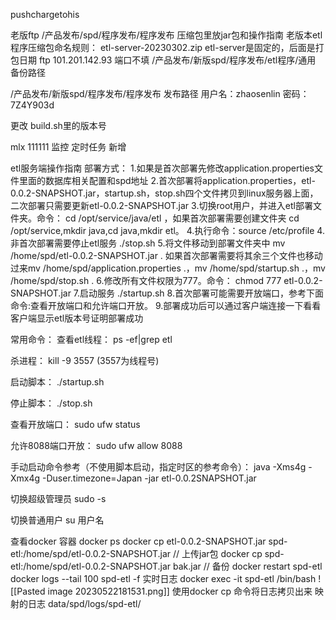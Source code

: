 pushchargetohis

老版ftp    /产品发布/spd/程序发布/程序发布
压缩包里放jar包和操作指南
老版本etl程序压缩包命名规则： etl-server-20230302.zip etl-server是固定的，后面是打包日期
ftp
101.201.142.93              端口不填
/产品发布/新版spd/程序发布/etl程序/通用   备份路径

/产品发布/新版spd/程序发布/程序发布    发布路径
用户名：zhaosenlin 密码：7Z4Y903d

更改 build.sh里的版本号

mlx  111111 监控 定时任务 新增

etl服务端操作指南
部署方式：
1.如果是首次部署先修改application.properties文件里面的数据库相关配置和spd地址
2.首次部署将application.properties，etl-0.0.2-SNAPSHOT.jar，startup.sh，stop.sh四个文件拷贝到linux服务器上面，二次部署只需要更新etl-0.0.2-SNAPSHOT.jar
3.切换root用户，并进入etl部署文件夹。命令： cd /opt/service/java/etl ，如果首次部署需要创建文件夹 cd  /opt/service,mkdir java,cd  java,mkdir etl。
4.执行命令：source /etc/profile
4.非首次部署需要停止etl服务 ./stop.sh
5.将文件移动到部署文件夹中 mv /home/spd/etl-0.0.2-SNAPSHOT.jar . 如果首次部署需要将其余三个文件也移动过来mv /home/spd/application.properties .，mv /home/spd/startup.sh .，mv /home/spd/stop.sh .
6.修改所有文件权限为777。命令： chmod 777 etl-0.0.2-SNAPSHOT.jar 
7.启动服务 ./startup.sh
8.首次部署可能需要开放端口，参考下面命令:查看开放端口和允许端口开放。
9.部署成功后可以通过客户端连接一下看看客户端显示etl版本号证明部署成功

常用命令：
查看etl线程：
 ps -ef|grep etl

杀进程：
kill -9 3557 (3557为线程号)

启动脚本：
 ./startup.sh

停止脚本：
./stop.sh

查看开放端口：
sudo ufw status

允许8088端口开放：
sudo ufw allow 8088


手动启动命令参考（不使用脚本启动，指定时区的参考命令）：
java -Xms4g -Xmx4g -Duser.timezone=Japan -jar etl-0.0.2SNAPSHOT.jar


切换超级管理员
sudo -s

切换普通用户
su 用户名

查看docker 容器
docker ps
docker cp etl-0.0.2-SNAPSHOT.jar spd-etl:/home/spd/etl-0.0.2-SNAPSHOT.jar   // 上传jar包
docker cp spd-etl:/home/spd/etl-0.0.2-SNAPSHOT.jar bak.jar  // 备份
docker restart spd-etl 
docker logs --tail 100 spd-etl    -f 实时日志
docker exec -it spd-etl /bin/bash
![[Pasted image 20230522181531.png]]
使用docker cp 命令将日志拷贝出来
映射的日志 data/spd/logs/spd-etl/